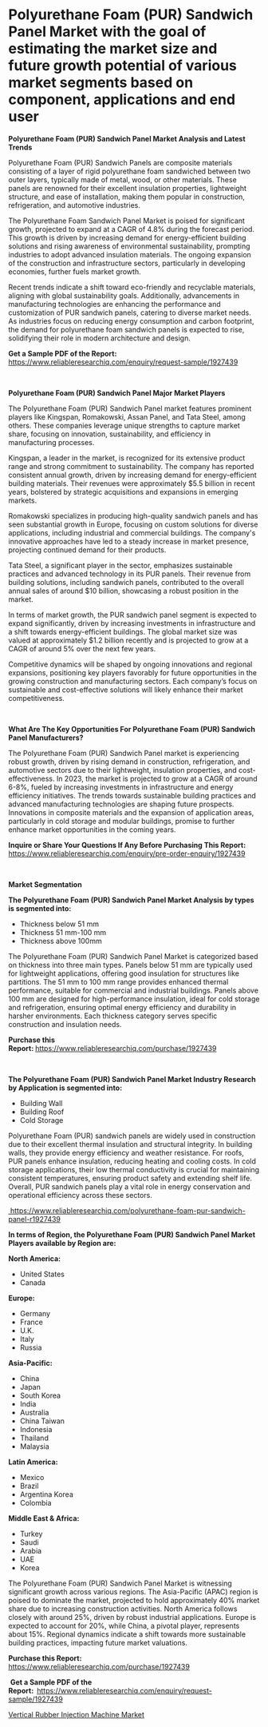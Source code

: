 <p><h1>Polyurethane Foam (PUR) Sandwich Panel Market with the goal of estimating the market size and future growth potential of various market segments based on component, applications and end user</h1></p><p><strong>Polyurethane Foam (PUR) Sandwich Panel Market Analysis and Latest Trends</strong></p>
<p><p>Polyurethane Foam (PUR) Sandwich Panels are composite materials consisting of a layer of rigid polyurethane foam sandwiched between two outer layers, typically made of metal, wood, or other materials. These panels are renowned for their excellent insulation properties, lightweight structure, and ease of installation, making them popular in construction, refrigeration, and automotive industries. </p><p>The Polyurethane Foam Sandwich Panel Market is poised for significant growth, projected to expand at a CAGR of 4.8% during the forecast period. This growth is driven by increasing demand for energy-efficient building solutions and rising awareness of environmental sustainability, prompting industries to adopt advanced insulation materials. The ongoing expansion of the construction and infrastructure sectors, particularly in developing economies, further fuels market growth. </p><p>Recent trends indicate a shift toward eco-friendly and recyclable materials, aligning with global sustainability goals. Additionally, advancements in manufacturing technologies are enhancing the performance and customization of PUR sandwich panels, catering to diverse market needs. As industries focus on reducing energy consumption and carbon footprint, the demand for polyurethane foam sandwich panels is expected to rise, solidifying their role in modern architecture and design.</p></p>
<p><strong>Get a Sample PDF of the Report:&nbsp;</strong> <a href="https://www.reliableresearchiq.com/enquiry/request-sample/1927439?utm_campaign=3318&utm_medium=2&utm_source=Github&utm_content=ia&utm_term=28032025&utm_id=polyurethane-foam-pur-sandwich-panel">https://www.reliableresearchiq.com/enquiry/request-sample/1927439</a></p>
<p>&nbsp;</p>
<p><strong>Polyurethane Foam (PUR) Sandwich Panel Major Market Players</strong></p>
<p><p>The Polyurethane Foam (PUR) Sandwich Panel market features prominent players like Kingspan, Romakowski, Assan Panel, and Tata Steel, among others. These companies leverage unique strengths to capture market share, focusing on innovation, sustainability, and efficiency in manufacturing processes.</p><p>Kingspan, a leader in the market, is recognized for its extensive product range and strong commitment to sustainability. The company has reported consistent annual growth, driven by increasing demand for energy-efficient building materials. Their revenues were approximately $5.5 billion in recent years, bolstered by strategic acquisitions and expansions in emerging markets.</p><p>Romakowski specializes in producing high-quality sandwich panels and has seen substantial growth in Europe, focusing on custom solutions for diverse applications, including industrial and commercial buildings. The company's innovative approaches have led to a steady increase in market presence, projecting continued demand for their products.</p><p>Tata Steel, a significant player in the sector, emphasizes sustainable practices and advanced technology in its PUR panels. Their revenue from building solutions, including sandwich panels, contributed to the overall annual sales of around $10 billion, showcasing a robust position in the market.</p><p>In terms of market growth, the PUR sandwich panel segment is expected to expand significantly, driven by increasing investments in infrastructure and a shift towards energy-efficient buildings. The global market size was valued at approximately $1.2 billion recently and is projected to grow at a CAGR of around 5% over the next few years.</p><p>Competitive dynamics will be shaped by ongoing innovations and regional expansions, positioning key players favorably for future opportunities in the growing construction and manufacturing sectors. Each company’s focus on sustainable and cost-effective solutions will likely enhance their market competitiveness.</p></p>
<p>&nbsp;</p>
<p><strong>What Are The Key Opportunities For Polyurethane Foam (PUR) Sandwich Panel Manufacturers?</strong></p>
<p><p>The Polyurethane Foam (PUR) Sandwich Panel market is experiencing robust growth, driven by rising demand in construction, refrigeration, and automotive sectors due to their lightweight, insulation properties, and cost-effectiveness. In 2023, the market is projected to grow at a CAGR of around 6-8%, fueled by increasing investments in infrastructure and energy efficiency initiatives. The trends towards sustainable building practices and advanced manufacturing technologies are shaping future prospects. Innovations in composite materials and the expansion of application areas, particularly in cold storage and modular buildings, promise to further enhance market opportunities in the coming years.</p></p>
<p><strong>Inquire or Share Your Questions If Any Before Purchasing This Report:</strong> <a href="https://www.reliableresearchiq.com/enquiry/pre-order-enquiry/1927439?utm_campaign=3318&utm_medium=2&utm_source=Github&utm_content=ia&utm_term=28032025&utm_id=polyurethane-foam-pur-sandwich-panel">https://www.reliableresearchiq.com/enquiry/pre-order-enquiry/1927439</a></p>
<p>&nbsp;</p>
<p><strong>Market Segmentation</strong></p>
<p><strong>The Polyurethane Foam (PUR) Sandwich Panel Market Analysis by types is segmented into:</strong></p>
<p><ul><li>Thickness below 51 mm</li><li>Thickness 51 mm-100 mm</li><li>Thickness above 100mm</li></ul></p>
<p><p>The Polyurethane Foam (PUR) Sandwich Panel Market is categorized based on thickness into three main types. Panels below 51 mm are typically used for lightweight applications, offering good insulation for structures like partitions. The 51 mm to 100 mm range provides enhanced thermal performance, suitable for commercial and industrial buildings. Panels above 100 mm are designed for high-performance insulation, ideal for cold storage and refrigeration, ensuring optimal energy efficiency and durability in harsher environments. Each thickness category serves specific construction and insulation needs.</p></p>
<p><strong>Purchase this Report:&nbsp;</strong><a href="https://www.reliableresearchiq.com/purchase/1927439?utm_campaign=3318&utm_medium=2&utm_source=Github&utm_content=ia&utm_term=28032025&utm_id=polyurethane-foam-pur-sandwich-panel">https://www.reliableresearchiq.com/purchase/1927439</a></p>
<p>&nbsp;</p>
<p><strong>The Polyurethane Foam (PUR) Sandwich Panel Market Industry Research by Application is segmented into:</strong></p>
<p><ul><li>Building Wall</li><li>Building Roof</li><li>Cold Storage</li></ul></p>
<p><p>Polyurethane Foam (PUR) sandwich panels are widely used in construction due to their excellent thermal insulation and structural integrity. In building walls, they provide energy efficiency and weather resistance. For roofs, PUR panels enhance insulation, reducing heating and cooling costs. In cold storage applications, their low thermal conductivity is crucial for maintaining consistent temperatures, ensuring product safety and extending shelf life. Overall, PUR sandwich panels play a vital role in energy conservation and operational efficiency across these sectors.</p></p>
<p><a href="https://www.reliableresearchiq.com/polyurethane-foam-pur-sandwich-panel-r1927439?utm_campaign=3318&utm_medium=2&utm_source=Github&utm_content=ia&utm_term=28032025&utm_id=polyurethane-foam-pur-sandwich-panel">&nbsp;https://www.reliableresearchiq.com/polyurethane-foam-pur-sandwich-panel-r1927439</a></p>
<p><strong>In terms of Region, the Polyurethane Foam (PUR) Sandwich Panel Market Players available by Region are:</strong></p>
<p>
    <p> <strong> North America: </strong>
        <ul>
            <li>United States</li>
            <li>Canada</li>
        </ul>
        </p> 
    <p> <strong> Europe: </strong>
        <ul>
            <li>Germany</li>
            <li>France</li>
            <li>U.K.</li>
            <li>Italy</li>
            <li>Russia</li>
        </ul>
        </p> 
    <p> <strong> Asia-Pacific: </strong>
        <ul>
            <li>China</li>
            <li>Japan</li>
            <li>South Korea</li>
            <li>India</li>
            <li>Australia</li>
            <li>China Taiwan</li>
            <li>Indonesia</li>
            <li>Thailand</li>
            <li>Malaysia</li>
        </ul>
        </p> 
    <p> <strong> Latin America: </strong>
        <ul>
            <li>Mexico</li>
            <li>Brazil</li>
            <li>Argentina Korea</li>
            <li>Colombia</li>
        </ul>
        </p> 
    <p> <strong> Middle East & Africa: </strong>
        <ul>
            <li>Turkey</li>
            <li>Saudi</li>
            <li>Arabia</li>
            <li>UAE</li>
            <li>Korea</li>
        </ul>
    </p>
    </p>
<p><p>The Polyurethane Foam (PUR) Sandwich Panel Market is witnessing significant growth across various regions. The Asia-Pacific (APAC) region is poised to dominate the market, projected to hold approximately 40% market share due to increasing construction activities. North America follows closely with around 25%, driven by robust industrial applications. Europe is expected to account for 20%, while China, a pivotal player, represents about 15%. Regional dynamics indicate a shift towards more sustainable building practices, impacting future market valuations.</p></p>
<p><strong>Purchase this Report: </strong><a href="https://www.reliableresearchiq.com/purchase/1927439?utm_campaign=3318&utm_medium=2&utm_source=Github&utm_content=ia&utm_term=28032025&utm_id=polyurethane-foam-pur-sandwich-panel">https://www.reliableresearchiq.com/purchase/1927439</a></p>
<p>&nbsp;<strong>Get a Sample PDF of the Report:&nbsp;&nbsp;</strong><a href="https://www.reliableresearchiq.com/enquiry/request-sample/1927439?utm_campaign=3318&utm_medium=2&utm_source=Github&utm_content=ia&utm_term=28032025&utm_id=polyurethane-foam-pur-sandwich-panel">https://www.reliableresearchiq.com/enquiry/request-sample/1927439</a></p>
<p><strong></strong></p>
<p><p><a href="https://github.com/bulkagumanvv/Market-Research-Report-List-1/blob/main/vertical-rubber-injection-machine-market.md?utm_campaign=3318&utm_medium=2&utm_source=Github&utm_content=ia&utm_term=28032025&utm_id=polyurethane-foam-pur-sandwich-panel">Vertical Rubber Injection Machine Market</a></p></p>